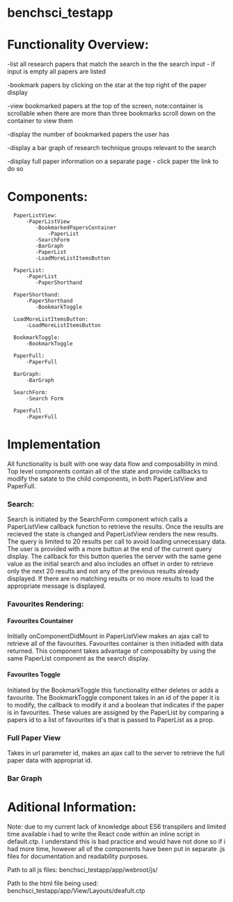 # benchsci_testapp


# Functionality Overview:



   -list all research papers that match the search in the the search input - if input is empty all papers are listed
  
  -bookmark papers by clicking on the star at the top right of the paper display
  
  -view bookmarked papers at the top of the screen, note:container is scrollable when there are more than three bookmarks scroll down on the container to view them
  
  -display the number of bookmarked papers the user has
  
  -display a bar graph of research technique groups relevant to the search
  
  -display full paper information on a separate page - click paper tite link to do so




  
  
# Components:


              
      PaperListView:
          -PaperListView
             -BookmarkedPapersContainer 
                 -PaperList 
             -SearchForm
             -BarGraph
             -PaperList 
             -LoadMoreListItemsButton 

      PaperList:
          -PaperList
             -PaperShorthand

      PaperShorthand:
          -PaperShorthand
             -BookmarkToggle

      LoadMoreListItemsButton:
          -LoadMoreListItemsButton

      BookmarkToggle:
          -BookmarkToggle

      PaperFull:
          -PaperFull

      BarGraph:
          -BarGraph

      SearchForm:
          -Search Form

      PaperFull
          -PaperFull
                   
                   



# Implementation

All functionality is built with one way data flow and composability in mind. Top level components contain all of the state and provide callbacks to modify the satate to the child components, in both PaperListView and PaperFull. 

### Search:
   Search is initiated by the SearchForm component which calls a PaperListView callback function to retrieve the results. Once the results are recieved the state is changed and PaperListView renders the new results. The query is limited to 20 results per call to avoid loading unnecessary data. The user is provided with a more button at the end of the current query display. The callback for this button queries the server with the same gene value as the initial search and also includes an offset in order to retrieve only the next 20 results and not any of the previous results already displayed. If there are no matching results or no more results to load the appropriate message is displayed.
   
### Favourites Rendering:
   #### Favourites Countainer
   Initially onComponentDidMount in PaperListView makes an ajax call to retrieve all of the favourites. Favourites container is then initiaded with data returned. This component takes advantage of composabilty by using the same PaperList component as the search display.
   #### Favourites Toggle
   Initiated by the BookmarkToggle this functionality either deletes or adds a favourite. The BookmarkToggle component takes in an id of the paper it is to modify, the callback to modify it and a boolean that indicates if the paper is in favourites. These values are assigned by the PaperList by comparing a papers id to a list of favourites id's that is passed to PaperList as a prop. 
   
### Full Paper View
   Takes in url parameter id, makes an ajax call to the server to retrieve the full paper data with appropriat id.
   
### Bar Graph   


   
   
   
# Aditional Information:

Note: due to my current lack of knowledge about ES6 transpilers and limited time available i had to write the React code within an inline script in default.ctp. I understand this is bad practice and would have not done so if i had more time, however all of the components have been put in separate .js files for documentation and readability purposes.  

Path to all js files: benchsci_testapp/app/webroot/js/

Path to the html file being used: benchsci_testapp/app/View/Layouts/deafult.ctp
